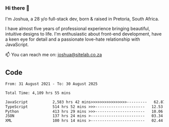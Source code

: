 ### Hi there 👋

I'm Joshua, a 28 y/o full-stack dev, born & raised in Pretoria, South Africa. 

I have almost five years of professional experience bringing beautiful, intuitive designs to life. I'm enthusiastic about front-end development, have a keen eye for detail and a passionate love-hate relationship with JavaScript.

📫 You can reach me on: joshua@sitelab.co.za

## **Code**

<!--START_SECTION:waka-->

```txt
From: 31 August 2021 - To: 30 August 2025

Total Time: 4,109 hrs 55 mins

JavaScript           2,583 hrs 42 mins>>>>>>>>>>>>>>>>---------   62.87 %
TypeScript           514 hrs 52 mins >>>----------------------   12.53 %
Python               413 hrs 29 mins >>>----------------------   10.06 %
JSON                 137 hrs 24 mins >------------------------   03.34 %
XML                  100 hrs 14 mins >------------------------   02.44 %
```

<!--END_SECTION:waka-->
